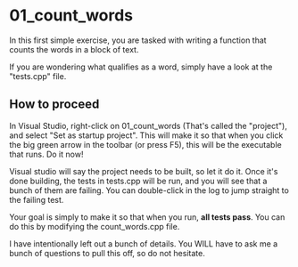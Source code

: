 # 01_count_words

In this first simple exercise, you are tasked with writing a function that
counts the words in a block of text.

If you are wondering what qualifies as a word, simply have a look at the
"tests.cpp" file.

## How to proceed

In Visual Studio, right-click on 01_count_words (That's called the "project"),
and select "Set as startup project". This will make it so that when you click
the big green arrow in the toolbar (or press F5), this will be the executable
that runs. Do it now!

Visual studio will say the project needs to be built, so let it do it. Once it's
done building, the tests in tests.cpp will be run, and you will see that a bunch
of them are failing. You can double-click in the log to jump straight to the
failing test.

Your goal is simply to make it so that when you run, **all tests pass**. You can
do this by modifying the count_words.cpp file.

I have intentionally left out a bunch of details. You WILL have to ask me a
bunch of questions to pull this off, so do not hesitate.
